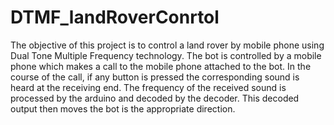 # DTMF_landRoverConrtol
The objective of this project is to control a land rover by mobile phone using Dual Tone Multiple Frequency technology. The bot is controlled by a mobile phone which makes a call to the mobile phone attached to the bot. In the course of the call, if any button is pressed the corresponding sound is heard at the receiving end. The frequency of the received sound is processed by the  arduino and decoded by the decoder. This decoded output then moves the bot is the  appropriate direction.
